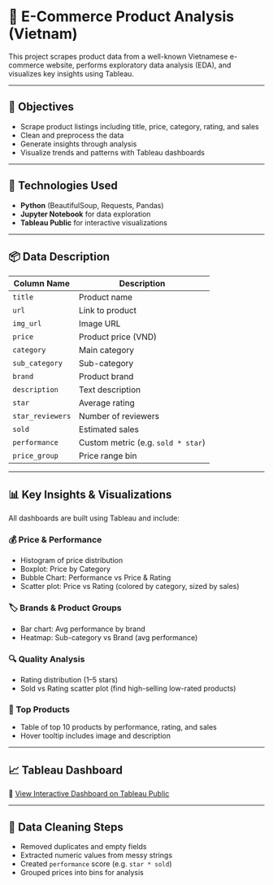 # 🛒 E-Commerce Product Analysis (Vietnam)

This project scrapes product data from a well-known Vietnamese e-commerce website, performs exploratory data analysis (EDA), and visualizes key insights using Tableau.

---

## 📌 Objectives

- Scrape product listings including title, price, category, rating, and sales
- Clean and preprocess the data
- Generate insights through analysis
- Visualize trends and patterns with Tableau dashboards

---

## 🧰 Technologies Used

- **Python** (BeautifulSoup, Requests, Pandas)
- **Jupyter Notebook** for data exploration
- **Tableau Public** for interactive visualizations

---

## 📦 Data Description

| Column Name     | Description                          |
|------------------|--------------------------------------|
| `title`          | Product name                         |
| `url`            | Link to product                      |
| `img_url`        | Image URL                            |
| `price`          | Product price (VND)                  |
| `category`       | Main category                        |
| `sub_category`   | Sub-category                         |
| `brand`          | Product brand                        |
| `description`    | Text description                     |
| `star`           | Average rating                       |
| `star_reviewers` | Number of reviewers                  |
| `sold`           | Estimated sales                      |
| `performance`    | Custom metric (e.g. `sold * star`)   |
| `price_group`    | Price range bin                      |

---

## 📊 Key Insights & Visualizations

All dashboards are built using Tableau and include:

### 💰 Price & Performance
- Histogram of price distribution
- Boxplot: Price by Category
- Bubble Chart: Performance vs Price & Rating
- Scatter plot: Price vs Rating (colored by category, sized by sales)

### 🏷️ Brands & Product Groups
- Bar chart: Avg performance by brand
- Heatmap: Sub-category vs Brand (avg performance)

### 🔍 Quality Analysis
- Rating distribution (1–5 stars)
- Sold vs Rating scatter plot (find high-selling low-rated products)

### 🥇 Top Products
- Table of top 10 products by performance, rating, and sales
- Hover tooltip includes image and description

---

## 📈 Tableau Dashboard

🔗 [View Interactive Dashboard on Tableau Public](https://public.tableau.com/shared/G75KCFYKM?:display_count=n&:origin=viz_share_link)  

---

## 🧹 Data Cleaning Steps

- Removed duplicates and empty fields
- Extracted numeric values from messy strings
- Created `performance` score (e.g. `star * sold`)
- Grouped prices into bins for analysis





